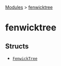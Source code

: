 [Modules](../index.md) > [fenwicktree]()

# fenwicktree

## Structs

- [`FenwickTree`](./FenwickTree.md)

